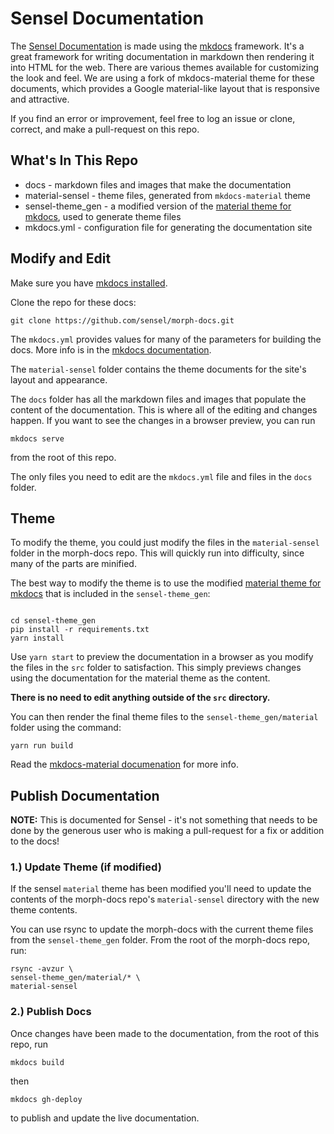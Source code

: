 # Sensel Documentation

The [Sensel Documentation](http://guide.sensel.com) is made using the [mkdocs](http://www.mkdocs.org/#installation) framework. It's a great framework for writing documentation in markdown then rendering it into HTML for the web. There are various themes available for customizing the look and feel. We are using a fork of mkdocs-material theme for these documents, which provides a Google material-like layout that is responsive and attractive. 

If you find an error or improvement, feel free to log an issue or clone, correct, and make a pull-request on this repo. 

## What's In This Repo

* docs - markdown files and images that make the documentation
* material-sensel - theme files, generated from `mkdocs-material` theme
* sensel-theme_gen - a modified version of the [material theme for mkdocs](https://github.com/squidfunk/mkdocs-material), used to generate theme files
* mkdocs.yml - configuration file for generating the documentation site

## Modify and Edit

Make sure you have [mkdocs installed](http://www.mkdocs.org/#installation).

Clone the repo for these docs:
```
git clone https://github.com/sensel/morph-docs.git
```
The `mkdocs.yml` provides values for many of the parameters for building the docs. More info is in the [mkdocs documentation](http://www.mkdocs.org/#getting-started). 

The `material-sensel` folder contains the theme documents for the site's layout and appearance.

The `docs` folder has all the markdown files and images that populate the content of the documentation. This is where all of the editing and changes happen. If you want to see the changes in a browser preview, you can run 

```
mkdocs serve
```

from the root of this repo.

The only files you need to edit are the `mkdocs.yml` file and files in the `docs` folder.

## Theme

To modify the theme, you could just modify the files in the `material-sensel` folder in the morph-docs repo. This will quickly run into difficulty, since many of the parts are minified. 

The best way to modify the theme is to use the modified [material theme for mkdocs](https://github.com/squidfunk/mkdocs-material) that is included in the `sensel-theme_gen`:

```

cd sensel-theme_gen
pip install -r requirements.txt
yarn install
```

Use `yarn start` to preview the documentation in a browser as you modify the files in the `src` folder to satisfaction. This simply previews changes using the documentation for the material theme as the content. 

**There is no need to edit anything outside of the `src` directory.**

You can then render the final theme files to the `sensel-theme_gen/material` folder using the command:

```
yarn run build
```

Read the [mkdocs-material documenation](http://squidfunk.github.io/mkdocs-material/customization/#environment-setup) for more info.

## Publish Documentation

__NOTE:__ This is documented for Sensel - it's not something that needs to be done by the generous user who is making a pull-request for a fix or addition to the docs!

### 1.) Update Theme (if modified)

If the sensel `material` theme has been modified you'll need to update the contents of the morph-docs repo's `material-sensel` directory with the new theme contents.

You can use rsync to update the morph-docs with the current theme files from the `sensel-theme_gen` folder. From the root of the morph-docs repo, run:

```
rsync -avzur \
sensel-theme_gen/material/* \
material-sensel
```

### 2.) Publish Docs

Once changes have been made to the documentation, from the root of this repo, run
```
mkdocs build
```

then 

```
mkdocs gh-deploy
```

to publish and update the live documentation. 